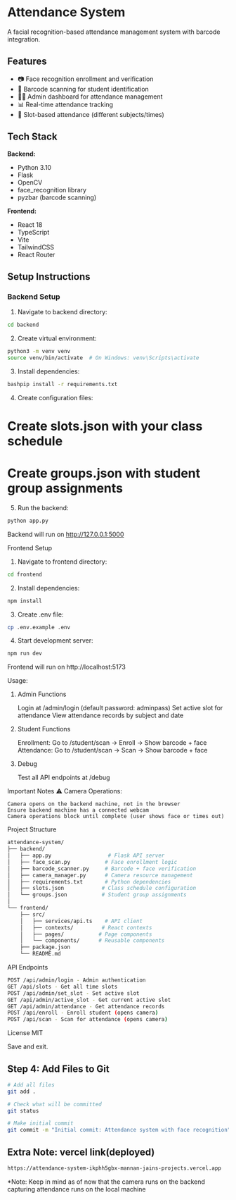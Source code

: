 # Attendance System

A facial recognition-based attendance management system with barcode integration.

## Features

- 📷 Face recognition enrollment and verification
- 🔖 Barcode scanning for student identification
- 👨‍💼 Admin dashboard for attendance management
- 📊 Real-time attendance tracking
- 🎯 Slot-based attendance (different subjects/times)

## Tech Stack

**Backend:**
- Python 3.10
- Flask
- OpenCV
- face_recognition library
- pyzbar (barcode scanning)

**Frontend:**
- React 18
- TypeScript
- Vite
- TailwindCSS
- React Router

## Setup Instructions

### Backend Setup

1. Navigate to backend directory:
```bash
cd backend
```
2. Create virtual environment:
```bash
python3 -m venv venv
source venv/bin/activate  # On Windows: venv\Scripts\activate
```

3. Install dependencies:
```bash
bashpip install -r requirements.txt
```
4. Create configuration files:
# Create slots.json with your class schedule
# Create groups.json with student group assignments

5. Run the backend:
```bash
python app.py
```

Backend will run on http://127.0.0.1:5000

Frontend Setup

1. Navigate to frontend directory:

```bash
cd frontend
```

2. Install dependencies:

```bash
npm install
```

3. Create .env file:

```bash
cp .env.example .env
```

4. Start development server:

```bash 
npm run dev
```

Frontend will run on http://localhost:5173

Usage: 

1. Admin Functions

    Login at /admin/login (default password: adminpass)
    Set active slot for attendance
    View attendance records by subject and date

2. Student Functions

    Enrollment: Go to /student/scan → Enroll → Show barcode + face
    Attendance: Go to /student/scan → Scan → Show barcode + face

3. Debug

    Test all API endpoints at /debug

Important Notes
⚠️ Camera Operations:

    Camera opens on the backend machine, not in the browser
    Ensure backend machine has a connected webcam
    Camera operations block until complete (user shows face or times out)

Project Structure
```bash
attendance-system/
├── backend/
│   ├── app.py                  # Flask API server
│   ├── face_scan.py           # Face enrollment logic
│   ├── barcode_scanner.py     # Barcode + face verification
│   ├── camera_manager.py      # Camera resource management
│   ├── requirements.txt       # Python dependencies
│   ├── slots.json            # Class schedule configuration
│   └── groups.json           # Student group assignments
│
└── frontend/
    ├── src/
    │   ├── services/api.ts    # API client
    │   ├── contexts/         # React contexts
    │   ├── pages/           # Page components
    │   └── components/      # Reusable components
    ├── package.json
    └── README.md
```
API Endpoints
```bash
POST /api/admin/login - Admin authentication
GET /api/slots - Get all time slots
POST /api/admin/set_slot - Set active slot
GET /api/admin/active_slot - Get current active slot
GET /api/admin/attendance - Get attendance records
POST /api/enroll - Enroll student (opens camera)
POST /api/scan - Scan for attendance (opens camera)
```
License
MIT

Save and exit.

## Step 4: Add Files to Git
```bash
# Add all files
git add .

# Check what will be committed
git status

# Make initial commit
git commit -m "Initial commit: Attendance system with face recognition"
```

## **Extra Note: vercel link(deployed)**
```bash
https://attendance-system-ikphh5gbx-mannan-jains-projects.vercel.app
```
*Note: Keep in mind as of now that the camera runs on the backend capturing attendance runs on the local machine
